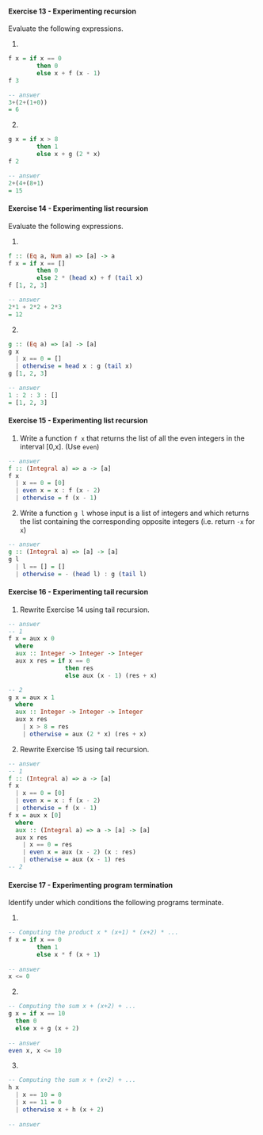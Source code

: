 #### Exercise 13 - Experimenting recursion
Evaluate the following expressions.

1.
```haskell
f x = if x == 0
        then 0
        else x + f (x - 1)
f 3

-- answer
3+(2+(1+0))
= 6
```

2. 
```haskell
g x = if x > 8
        then 1
        else x + g (2 * x)
f 2

-- answer
2+(4+(8+1)
= 15
```

#### Exercise 14 - Experimenting list recursion
Evaluate the following expressions.

1.
```haskell
f :: (Eq a, Num a) => [a] -> a
f x = if x == []
        then 0
        else 2 * (head x) + f (tail x)
f [1, 2, 3]

-- answer
2*1 + 2*2 + 2*3
= 12
```

2.
```haskell
g :: (Eq a) => [a] -> [a]
g x
  | x == 0 = []
  | otherwise = head x : g (tail x)
g [1, 2, 3]

-- answer
1 : 2 : 3 : []
= [1, 2, 3]
```

#### Exercise 15 - Experimenting list recursion
1. Write a function `f x` that returns 
the list of all the even integers in the interval [0,x]. (Use `even`)
```haskell
-- answer
f :: (Integral a) => a -> [a]
f x
  | x == 0 = [0]
  | even x = x : f (x - 2)
  | otherwise = f (x - 1)
```

2. Write a function `g l` whose input is a list of integers and
which returns the list containing the corresponding opposite integers (i.e. return `-x` for `x`)
```haskell
-- answer
g :: (Integral a) => [a] -> [a]
g l
  | l == [] = []
  | otherwise = - (head l) : g (tail l)
```

#### Exercise 16 - Experimenting tail recursion
1. Rewrite Exercise 14 using tail recursion.
```haskell
-- answer
-- 1
f x = aux x 0
  where
  aux :: Integer -> Integer -> Integer
  aux x res = if x == 0
                then res
                else aux (x - 1) (res + x)

-- 2                
g x = aux x 1
  where
  aux :: Integer -> Integer -> Integer
  aux x res
    | x > 8 = res
    | otherwise = aux (2 * x) (res + x)
```

2. Rewrite Exercise 15 using tail recursion.
```haskell
-- answer
-- 1
f :: (Integral a) => a -> [a]
f x
  | x == 0 = [0]
  | even x = x : f (x - 2)
  | otherwise = f (x - 1)
f x = aux x [0]
  where
  aux :: (Integral a) => a -> [a] -> [a]
  aux x res
    | x == 0 = res
    | even x = aux (x - 2) (x : res) 
    | otherwise = aux (x - 1) res
-- 2                

```

#### Exercise 17 - Experimenting program termination
Identify under which conditions the following programs terminate.

1.
```haskell
-- Computing the product x * (x+1) * (x+2) * ...
f x = if x == 0
        then 1
        else x * f (x + 1)
        
-- answer
x <= 0
```

2.
```haskell
-- Computing the sum x + (x+2) + ...
g x = if x == 10
  then 0
  else x + g (x + 2)
  
-- answer
even x, x <= 10
```

3.
```haskell
-- Computing the sum x + (x+2) + ...
h x
  | x == 10 = 0
  | x == 11 = 0
  | otherwise x + h (x + 2)
  
-- answer

```
